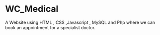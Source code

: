 # WC_Medical
A Website using HTML , CSS ,Javascript , MySQL and Php where we can book an appointment for a specialist doctor. 
